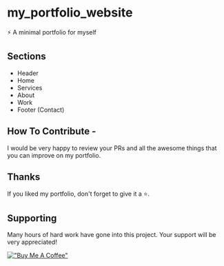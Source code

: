 # my_portfolio_website
⚡️ A minimal portfolio for myself


## Sections

- Header
- Home
- Services
- About
- Work
- Footer (Contact)


## How To Contribute - 

I would be very happy to review your PRs and all the awesome things that you can improve on my portfolio.


## Thanks

If you liked my portfolio, don't forget to give it a ⭐.

## Supporting
Many hours of hard work have gone into this project. Your support will be very appreciated!

[!["Buy Me A Coffee"](https://www.buymeacoffee.com/assets/img/custom_images/orange_img.png)](https://www.buymeacoffee.com/elasrimouad)
